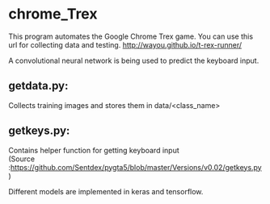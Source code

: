 # chrome_Trex

This program automates the Google Chrome Trex game.
You can use this url for collecting data and testing.
http://wayou.github.io/t-rex-runner/

A convolutional neural network is being used to predict the keyboard input.

## getdata.py:<br />
Collects training images and stores them in data/<class_name><br />  
## getkeys.py:  <br />
Contains helper function for getting keyboard input  <br />
(Source :https://github.com/Sentdex/pygta5/blob/master/Versions/v0.02/getkeys.py)  <br />
         
Different models are implemented in keras and tensorflow.

